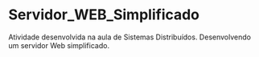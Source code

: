 # Servidor_WEB_Simplificado
Atividade desenvolvida na aula de Sistemas Distribuídos. Desenvolvendo um servidor Web simplificado.
